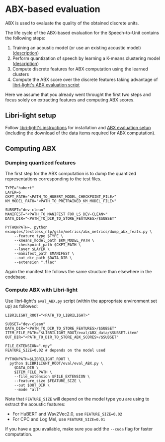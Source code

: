 # ABX-based evaluation

ABX is used to evaluate the quality of the obtained discrete units.

The life cycle of the ABX-based evaluation for the Speech-to-Unit contains the following steps:
1. Training an acoustic model (or use an existing acoustic model) ([description](./../..))
2. Perform quantization of speech by learning a K-means clustering model ([description](./../..))
3. Compute discrete features for ABX computation using the learned clusters
4. Compute the ABX score over the discrete features taking advantage of [libri-light's ABX evaluation script][ll-abx]

Here we assume that you already went throught the first two steps and focus solely on extracting features and computing ABX scores.

## Libri-light setup

Follow [libri-light's instructions][ll-instructions] for installation and [ABX evaluation setup][ll-abx] (including the download of the data items required for ABX computation).

## Computing ABX

### Dumping quantized features

The first step for the ABX computation is to dump the quantized representations corresponding to the test files.

```shell
TYPE="hubert"
LAYER=6
CKPT_PATH="<PATH_TO_HUBERT_MODEL_CHECKPOINT_FILE>"
KM_MODEL_PATH="<PATH_TO_PRETRAINED_KM_MODEL_FILE>"

SUBSET="dev-clean"
MANIFEST="<PATH_TO_MANIFEST_FOR_LS_DEV-CLEAN>"
DATA_DIR="<PATH_TO_DIR_TO_STORE_FEATURES>/$SUBSET"

PYTHONPATH=. python examples/textless_nlp/gslm/metrics/abx_metrics/dump_abx_feats.py \
    --feature_type $TYPE \
    --kmeans_model_path $KM_MODEL_PATH \
    --checkpoint_path $CKPT_PATH \
    --layer $LAYER \
    --manifest_path $MANIFEST \
    --out_dir_path $DATA_DIR \
    --extension ".flac"
```

Again the manifest file follows the same structure than elsewhere in the codebase.

### Compute ABX with Libri-light

Use libri-light's `eval_ABX.py` script (within the appropriate environment set up) as followed:

```shell
LIBRILIGHT_ROOT="<PATH_TO_LIBRILIGHT>"

SUBSET="dev-clean"
DATA_DIR="<PATH_TO_DIR_TO_STORE_FEATURES>/$SUBSET"
ITEM_FILE_PATH="$LIBRILIGHT_ROOT/eval/ABX_data/$SUBSET.item"
OUT_DIR="<PATH_TO_DIR_TO_STORE_ABX_SCORES>/$SUBSET"

FILE_EXTENSION=".npy"
FEATURE_SIZE=0.02 # depends on the model used

PYTHONPATH=$LIBRILIGHT_ROOT \
  python $LIBRILIGHT_ROOT/eval/eval_ABX.py \
    $DATA_DIR \
    $ITEM_FILE_PATH \
    --file_extension $FILE_EXTENSION \
    --feature_size $FEATURE_SIZE \
    --out $OUT_DIR \
    --mode "all"
```

Note that `FEATURE_SIZE` will depend on the model type you are using to extract the acoustic features:
* For HuBERT and Wav2Vec2.0, use `FEATURE_SIZE=0.02`
* For CPC and Log Mel, use `FEATURE_SIZE=0.01`

If you have a gpu available, make sure you add the `--cuda` flag for faster computation.

[ll-instructions]: https://github.com/facebookresearch/libri-light
[ll-abx]: https://github.com/facebookresearch/libri-light/tree/master/eval#abx
